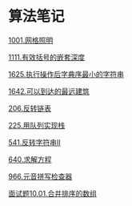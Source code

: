 # 算法笔记
[1001.网格照明](./notes/1001.网格照明.md)
[1111.有效括号的嵌套深度](./notes/1111.有效括号的嵌套深度.md)
[1625.执行操作后字典序最小的字符串](./notes/1625.执行操作后字典序最小的字符串.md)
[1642.可以到达的最远建筑](./notes/1642.可以到达的最远建筑.md)
[206.反转链表](./notes/206.反转链表.md)
[225.用队列实现栈](./notes/225.用队列实现栈.md)
[541.反转字符串II](./notes/541.反转字符串II.md)
[640.求解方程](./notes/640.求解方程.md)
[966.元音拼写检查器](./notes/966.元音拼写检查器.md)
[面试题10.01.合并排序的数组](./notes/面试题10.01.合并排序的数组.md)
